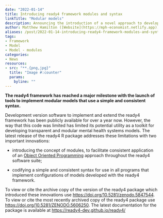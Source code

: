 ```yaml
---
date: "2022-01-14"
title: Introducing ready4 framework modules and syntax
linkTitle: "Modular models"
description: Announcing the introduction of a novel approach to developing modular models with a simple, consistent syntax.
author: Matthew Hamilton ([Website](https://mph-economist.netlify.app)) 
aliases: /post/2022-01-14-introducing-ready4-framework-modules-and-syntax/
tags:
- Framework
- Model
- Model - modules
categories:
- News
resources:
- src: "**.{png,jpg}"
  title: "Image #:counter"
  params:
    byline: ""
---
```


**The ready4 framework has reached a major milestone with the launch of tools to implement modular models that use a simple and consistent syntax.**

Development version software to implement and extend the ready4 framework has been publicly available for over a year now. However, the way that this code was limited has limited its potential utility as a toolkit for developing transparent and modular mental health systems models. The latest release of the ready4 R package addresses these limitations with two important innovations:

- introducing the concept of modules, to facilitate consistent application of an [Object Oriented Programming](https://ready4-dev.github.io/ready4/articles/V_03.html) approach throughout the ready4 software suite;

- codifying a simple and consistent syntax for use in all programs that implement configurations of models developed with the ready4 framework.

To view or cite the archive copy of the version of the ready4 package which introduced these innovations use https://doi.org/10.5281/zenodo.5847544. To view or cite the most recently archived copy of the ready4 package use https://doi.org/10.5281/ZENODO.5606250. The latest documentation for the package is available at https://ready4-dev.github.io/ready4/ 



